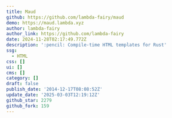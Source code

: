 ```yaml
---
title: Maud
github: https://github.com/lambda-fairy/maud
demo: https://maud.lambda.xyz
author: lambda-fairy
author_link: https://github.com/lambda-fairy
date: 2024-11-28T02:17:49.772Z
description: ':pencil: Compile-time HTML templates for Rust'
ssg:
  - HTML
css: []
ui: []
cms: []
category: []
draft: false
publish_date: '2014-12-17T08:08:52Z'
update_date: '2025-03-03T12:19:12Z'
github_star: 2279
github_fork: 159
---
```

